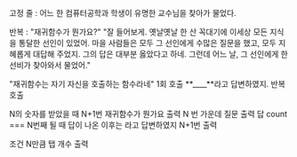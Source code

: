 고정 줄 : 어느 한 컴퓨터공학과 학생이 유명한 교수님을 찾아가 물었다.

반복 :
"재귀함수가 뭔가요?"
"잘 들어보게. 옛날옛날 한 산 꼭대기에 이세상 모든 지식을 통달한 선인이 있었어.
마을 사람들은 모두 그 선인에게 수많은 질문을 했고, 모두 지혜롭게 대답해 주었지.
그의 답은 대부분 옳았다고 하네. 그런데 어느 날, 그 선인에게 한 선비가 찾아와서 물었어."

"재귀함수는 자기 자신을 호출하는 함수라네" 1회 호출
**\_\_\_\_**라고 답변하였지. 반복 호출


N의 숫자를 받았을 때
N+1번 재귀함수가 뭔가요 출력
N 번 가운데 질문 출력
답 count === N번째 될 때 
답이 나온 이후는 라고 답변하였지 N+1번 출력

조건 N만큼 탭 개수 출력